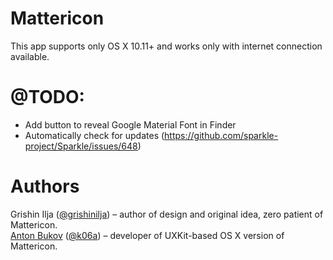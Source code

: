 # Mattericon
This app supports only OS X 10.11+ and works only with internet connection available.

# @TODO:
* Add button to reveal Google Material Font in Finder
* Automatically check for updates (https://github.com/sparkle-project/Sparkle/issues/648)

# Authors

Grishin Ilja ([@grishinilja](https://twitter.com/grishinilja)) – author of design and original idea, zero patient of Mattericon.<br>
[Anton Bukov](https://gtihub.com/k06a) ([@k06a](https://twitter.com/k06a)) – developer of UXKit-based OS X version of Mattericon.
